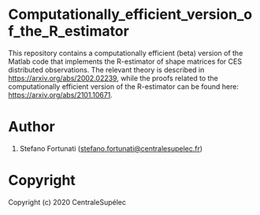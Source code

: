 # Computationally_efficient_version_of_the_R_estimator
This repository contains a computationally efficient (beta) version of the Matlab code that implements the R-estimator of shape matrices for CES distributed observations. The relevant theory is described in https://arxiv.org/abs/2002.02239, while the proofs related to the computationally efficient version of the R-estimator can be found here: https://arxiv.org/abs/2101.10671.

# Author
1) Stefano Fortunati (stefano.fortunati@centralesupelec.fr)

# Copyright
Copyright (c) 2020 CentraleSupélec
